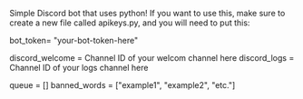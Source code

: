 Simple Discord bot that uses python!
If you want to use this, make sure to create a new file called apikeys.py,
and you will need to put this:


bot_token= "your-bot-token-here"


discord_welcome = Channel ID of your welcom channel here
discord_logs = Channel ID of your logs channel here


queue = []
banned_words = ["example1", "example2", "etc."]
